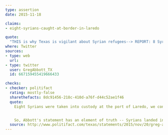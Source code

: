```yaml
---
type: assertion
date: 2015-11-18

claims:
- eight-syrians-caught-at-border-in-laredo

quote:
  "THIS is why Texas is vigilant about Syrian refugees--> REPORT: 8 Syrians Caught at Texas Border in Laredo. [#tcot](https://twitter.com/hashtag/tcot?src=hash)"
where: Twitter
sources:
- type: web
  url:
- type: twitter
  user: GregAbbott_TX
  id: 667159455419666433

checks:
- checker: politifact
  rating: mostly-false
  sharethefacts: 8dc91456-218c-410d-a76f-d44c52ae1f46
  quote:
    Eight Syrians were taken into custody at the port of Laredo, we confirmed. But Homeland Security officials said the Syrians had turned themselves in to a Border Patrol agent, seeking asylum.


    So, Abbott's statement has an element of truth -- Syrians landed in U.S. custody -- but it leaves an incorrect implication of how and why they got there.
  source: http://www.politifact.com/texas/statements/2015/nov/20/greg-abbott/greg-abbott-claims-syrians-caught-mexico-border-re/
---
```

